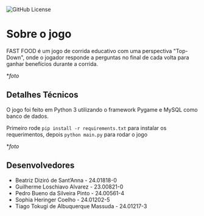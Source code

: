 ![GitHub License](https://img.shields.io/github/license/AlvarezGui/PII-1tri-2024)


# Sobre o jogo
FAST FOOD é um jogo de corrida educativo com uma perspectiva "Top-Down", onde o jogador responde a perguntas no final de cada volta para ganhar benefícios durante a corrida.

**foto*

## Detalhes Técnicos
O jogo foi feito em Python 3 utilizando o framework Pygame e MySQL como banco de dados.

Primeiro rode ```pip install -r requirements.txt``` para instalar os requerimentos, depois ``` python main.py ``` para rodar o jogo

**foto*

## Desenvolvedores
- Beatriz Diziró de Sant’Anna - 24.01818-0
- Guilherme Loschiavo Alvarez  -  23.00821-0
- Pedro Bueno da Silveira Pinto  - 24.00561-4
- Sophia Heringer Coelho - 24.01202-5
- Tiago Tokugi de Albuquerque Massuda - 24.01217-3

